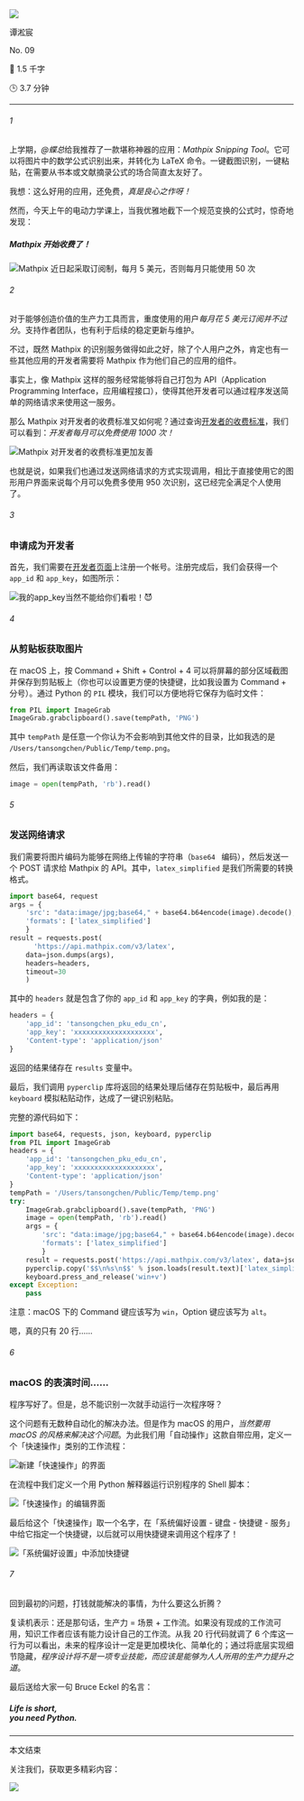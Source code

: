 <section id="frontmatter">
<section id="frontmatter-left">
<img id="avatar" src="https://tva1.sinaimg.cn/large/006y8mN6gy1g73qxb4k8xj30dw0dwgmu.jpg">
<p id="name">谭淞宸</p>
</section>
<section id="frontmatter-right">
<p id="number">No. 09</p>
<p id="word-count">📝 1.5 千字</p>
<p id="time-estimation">🕒 3.7 分钟</p>
</section>
</section>

---

###### 1

上学期，*@蝶总*给我推荐了一款堪称神器的应用：*Mathpix Snipping Tool*。它可以将图片中的数学公式识别出来，并转化为 LaTeX 命令。一键截图识别，一键粘贴，在需要从书本或文献摘录公式的场合简直太友好了。

我想：这么好用的应用，还免费，*真是良心之作呀！*

然而，今天上午的电动力学课上，当我优雅地截下一个规范变换的公式时，惊奇地发现：

##### Mathpix 开始收费了！

![Mathpix 近日起采取订阅制，每月 5 美元，否则每月只能使用 50 次](http://img.candobear.com/2019-10-10-031559.png)



###### 2

对于能够创造价值的生产力工具而言，重度使用的用户*每月花 5 美元订阅并不过分*。支持作者团队，也有利于后续的稳定更新与维护。

不过，既然 Mathpix 的识别服务做得如此之好，除了个人用户之外，肯定也有一些其他应用的开发者需要将 Mathpix 作为他们自己的应用的组件。

事实上，像 Mathpix 这样的服务经常能够将自己打包为 API（Application Programming Interface，应用编程接口），使得其他开发者可以通过程序发送简单的网络请求来使用这一服务。

那么 Mathpix 对开发者的收费标准又如何呢？通过查询[开发者的收费标准](https://mathpix.com/ocr#pricing)，我们可以看到：*开发者每月可以免费使用 1000 次！*

![Mathpix 对开发者的收费标准更加友善](http://img.candobear.com/2019-10-10-034205.png)

也就是说，如果我们也通过发送网络请求的方式实现调用，相比于直接使用它的图形用户界面来说每个月可以免费多使用 950 次识别，这已经完全满足个人使用了。

###### 3

### 申请成为开发者

首先，我们需要在[开发者页面](https://dashboard.mathpix.com/login)上注册一个帐号。注册完成后，我们会获得一个 `app_id` 和 `app_key`，如图所示：

![我的`app_key`当然不能给你们看啦！😈️](http://img.candobear.com/2019-10-10-%E6%88%AA%E5%B1%8F2019-10-0920.57.59.png)

###### 4

### 从剪贴板获取图片

在 macOS 上，按 Command + Shift + Control + 4 可以将屏幕的部分区域截图并保存到剪贴板上（你也可以设置更方便的快捷键，比如我设置为 Command + 分号）。通过 Python 的 `PIL` 模块，我们可以方便地将它保存为临时文件：

```python
from PIL import ImageGrab
ImageGrab.grabclipboard().save(tempPath, 'PNG')
```

其中 `tempPath` 是任意一个你认为不会影响到其他文件的目录，比如我选的是 `/Users/tansongchen/Public/Temp/temp.png`。

然后，我们再读取该文件备用：

```python
image = open(tempPath, 'rb').read()
```

###### 5

### 发送网络请求

我们需要将图片编码为能够在网络上传输的字符串（`base64 ` 编码），然后发送一个 POST 请求给 Mathpix 的 API。其中，`latex_simplified` 是我们所需要的转换格式。

```python
import base64, request
args = {
    'src': "data:image/jpg;base64," + base64.b64encode(image).decode(),
    'formats': ['latex_simplified']
    }
result = requests.post(
      'https://api.mathpix.com/v3/latex',
    data=json.dumps(args),
    headers=headers,
    timeout=30
    )
```

其中的 `headers` 就是包含了你的 `app_id` 和 `app_key` 的字典，例如我的是：

```python
headers = {
    'app_id': 'tansongchen_pku_edu_cn', 
    'app_key': 'xxxxxxxxxxxxxxxxxxxx', 
    'Content-type': 'application/json'
}
```

返回的结果储存在 `results` 变量中。

最后，我们调用 `pyperclip` 库将返回的结果处理后储存在剪贴板中，最后再用 `keyboard` 模拟粘贴动作，达成了一键识别粘贴。

完整的源代码如下：

```python
import base64, requests, json, keyboard, pyperclip
from PIL import ImageGrab
headers = {
    'app_id': 'tansongchen_pku_edu_cn', 
    'app_key': 'xxxxxxxxxxxxxxxxxxxx', 
    'Content-type': 'application/json'
}
tempPath = '/Users/tansongchen/Public/Temp/temp.png'
try:
    ImageGrab.grabclipboard().save(tempPath, 'PNG')
    image = open(tempPath, 'rb').read()
    args = {
        'src': "data:image/jpg;base64," + base64.b64encode(image).decode(),
        'formats': ['latex_simplified']
        }
    result = requests.post('https://api.mathpix.com/v3/latex', data=json.dumps(args), headers=headers, timeout=30)
    pyperclip.copy('$$\n%s\n$$' % json.loads(result.text)['latex_simplified'])
    keyboard.press_and_release('win+v')
except Exception:
    pass
```

注意：macOS 下的 Command 键应该写为 `win`，Option 键应该写为 `alt`。

嗯，真的只有 20 行……

###### 6

### macOS 的表演时间……

程序写好了。但是，总不能识别一次就手动运行一次程序呀？

这个问题有无数种自动化的解决办法。但是作为 macOS 的用户，*当然要用 macOS 的风格来解决这个问题*。为此我们用「自动操作」这款自带应用，定义一个「快速操作」类别的工作流程：

![新建「快速操作」的界面](http://img.candobear.com/2019-10-10-170010.png)

在流程中我们定义一个用 Python 解释器运行识别程序的 Shell 脚本：

![「快速操作」的编辑界面](http://img.candobear.com/2019-10-10-170130.png)

最后给这个「快速操作」取一个名字，在「系统偏好设置 - 键盘 - 快捷键 - 服务」中给它指定一个快捷键，以后就可以用快捷键来调用这个程序了！

![「系统偏好设置」中添加快捷键](http://img.candobear.com/2019-10-10-170353.png)

###### 7

回到最初的问题，打钱就能解决的事情，为什么要这么折腾？

复读机表示：还是那句话，生产力 = 场景 + 工作流。如果没有现成的工作流可用，知识工作者应该有能力设计自己的工作流。从我 20 行代码就调了 6 个库这一行为可以看出，未来的程序设计一定是更加模块化、简单化的；通过将底层实现细节隐藏，*程序设计将不是一项专业技能，而应该是能够为人人所用的生产力提升之道*。

最后送给大家一句 Bruce Eckel 的名言：

##### Life is short, <br/>you need Python.

---

<section id="backmatter">
<p id="end">本文结束</p>
<p id="more">关注我们，获取更多精彩内容：</p>
<img src="https://tva1.sinaimg.cn/large/006y8mN6ly1g77q459r7nj30u00u0tae.jpg">
</section>